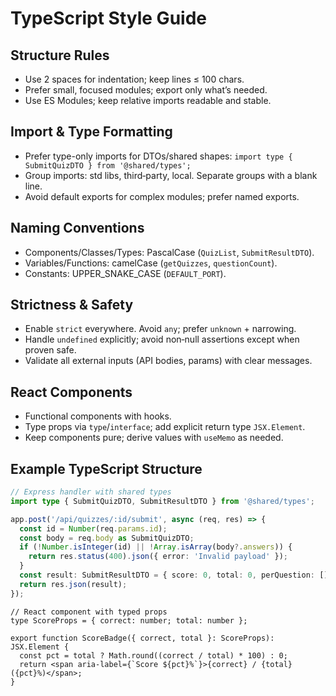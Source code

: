 # TypeScript Style Guide

## Structure Rules
- Use 2 spaces for indentation; keep lines ≤ 100 chars.
- Prefer small, focused modules; export only what’s needed.
- Use ES Modules; keep relative imports readable and stable.

## Import & Type Formatting
- Prefer type-only imports for DTOs/shared shapes:
  `import type { SubmitQuizDTO } from '@shared/types';`
- Group imports: std libs, third‑party, local. Separate groups with a blank line.
- Avoid default exports for complex modules; prefer named exports.

## Naming Conventions
- Components/Classes/Types: PascalCase (`QuizList`, `SubmitResultDTO`).
- Variables/Functions: camelCase (`getQuizzes`, `questionCount`).
- Constants: UPPER_SNAKE_CASE (`DEFAULT_PORT`).

## Strictness & Safety
- Enable `strict` everywhere. Avoid `any`; prefer `unknown` + narrowing.
- Handle `undefined` explicitly; avoid non‑null assertions except when proven safe.
- Validate all external inputs (API bodies, params) with clear messages.

## React Components
- Functional components with hooks.
- Type props via `type`/`interface`; add explicit return type `JSX.Element`.
- Keep components pure; derive values with `useMemo` as needed.

## Example TypeScript Structure

```ts
// Express handler with shared types
import type { SubmitQuizDTO, SubmitResultDTO } from '@shared/types';

app.post('/api/quizzes/:id/submit', async (req, res) => {
  const id = Number(req.params.id);
  const body = req.body as SubmitQuizDTO;
  if (!Number.isInteger(id) || !Array.isArray(body?.answers)) {
    return res.status(400).json({ error: 'Invalid payload' });
  }
  const result: SubmitResultDTO = { score: 0, total: 0, perQuestion: [] };
  return res.json(result);
});
```

```tsx
// React component with typed props
type ScoreProps = { correct: number; total: number };

export function ScoreBadge({ correct, total }: ScoreProps): JSX.Element {
  const pct = total ? Math.round((correct / total) * 100) : 0;
  return <span aria-label={`Score ${pct}%`}>{correct} / {total} ({pct}%)</span>;
}
```

